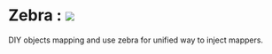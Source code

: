 # Zebra : ![](https://travis-ci.org/amgohan/zebra.svg?branch=master)
DIY objects mapping and use zebra for unified way to inject mappers.

